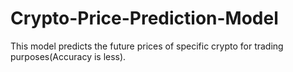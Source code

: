 # Crypto-Price-Prediction-Model
This model predicts the future prices of specific crypto for trading purposes(Accuracy is less).
